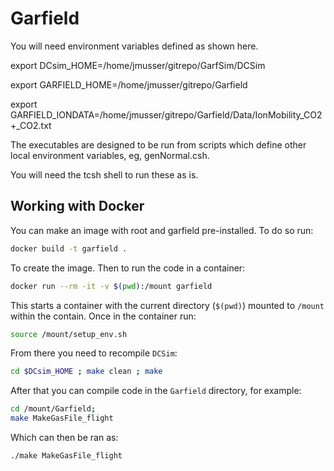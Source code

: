 # Garfield

You will need environment variables defined as shown here.

export DCsim_HOME=/home/jmusser/gitrepo/GarfSim/DCSim

export GARFIELD_HOME=/home/jmusser/gitrepo/Garfield

export GARFIELD_IONDATA=/home/jmusser/gitrepo/Garfield/Data/IonMobility_CO2+_CO2.txt


The executables are designed to be run from scripts which define other local environment variables,  eg, genNormal.csh.

You will need the tcsh shell to run these as is. 

## Working with Docker

You can make an image with root and garfield pre-installed. To do so run:
```bash
docker build -t garfield . 
```
To create the image. Then to run the code in a container:
```bash
docker run --rm -it -v $(pwd):/mount garfield
```

This starts a container with the current directory (`$(pwd)`) mounted to `/mount` within the contain. Once in the container run:
```bash
source /mount/setup_env.sh
```

From there you need to recompile `DCSim`:
```bash
cd $DCsim_HOME ; make clean ; make
```

After that you can compile code in the `Garfield` directory, for example:
```bash
cd /mount/Garfield; 
make MakeGasFile_flight
```

Which can then be ran as:
```bash
./make MakeGasFile_flight
```
